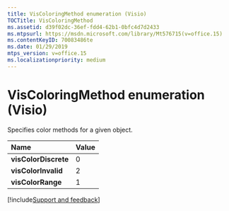 ```yaml
---
title: VisColoringMethod enumeration (Visio)
TOCTitle: VisColoringMethod 
ms.assetid: d39f02dc-36ef-fdd4-62b1-0bfc4d7d2433
ms.mtpsurl: https://msdn.microsoft.com/library/Mt576715(v=office.15)
ms.contentKeyID: 70083486te
ms.date: 01/29/2019
mtps_version: v=office.15
ms.localizationpriority: medium
---
```


# VisColoringMethod enumeration (Visio)

Specifies color methods for a given object.

|Name|Value|
|:------|:----|
|**visColorDiscrete**|0|
|**visColorInvalid**|2|
|**visColorRange**|1|

[!include[Support and feedback](~/includes/feedback-boilerplate.md)]
